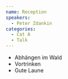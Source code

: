 ```yaml
---
name: Reception
speakers:
  - Peter Zdankin
categories:
  - Cat A
  - Talk
---
```


- Abhängen im Wald
- Vortrinken
- Gute Laune